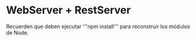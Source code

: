 # WebServer + RestServer

Recuerden que deben ejecutar '''npm install''' para reconstruir los módulos de Node.